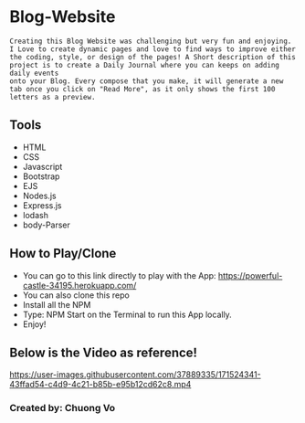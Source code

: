 # Blog-Website
~~~
Creating this Blog Website was challenging but very fun and enjoying. I Love to create dynamic pages and love to find ways to improve either
the coding, style, or design of the pages! A Short description of this project is to create a Daily Journal where you can keeps on adding daily events
onto your Blog. Every compose that you make, it will generate a new tab once you click on "Read More", as it only shows the first 100 letters as a preview.
~~~

## Tools
* HTML
* CSS
* Javascript
* Bootstrap
* EJS
* Nodes.js
* Express.js
* lodash
* body-Parser

## How to Play/Clone
* You can go to this link directly to play with the App: https://powerful-castle-34195.herokuapp.com/
* You can also clone this repo
* Install all the NPM
* Type: NPM Start on the Terminal to run this App locally.
* Enjoy!

## Below is the Video as reference!

https://user-images.githubusercontent.com/37889335/171524341-43ffad54-c4d9-4c21-b85b-e95b12cd62c8.mp4

### Created by: Chuong Vo
